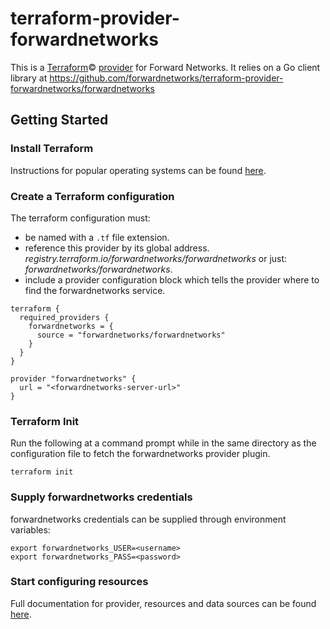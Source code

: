 # terraform-provider-forwardnetworks

This is a [Terraform](https://www.terraform.io)©
[provider](https://developer.hashicorp.com/terraform/language/providers?page=providers)
for Forward Networks. It relies on a Go client library at https://github.com/forwardnetworks/terraform-provider-forwardnetworks/forwardnetworks

## Getting Started

### Install Terraform

Instructions for popular operating systems can be found [here](https://developer.hashicorp.com/terraform/tutorials/aws-get-started/install-cli).

### Create a Terraform configuration

The terraform configuration must:
- be named with a `.tf` file extension.
- reference this provider by its global address.
  *registry.terraform.io/forwardnetworks/forwardnetworks* or just: *forwardnetworks/forwardnetworks*.
- include a provider configuration block which tells the provider where to
find the forwardnetworks service.

```hcl
terraform {
  required_providers {
    forwardnetworks = {
      source = "forwardnetworks/forwardnetworks"
    }
  }
}

provider "forwardnetworks" {
  url = "<forwardnetworks-server-url>"
}
```

### Terraform Init

Run the following at a command prompt while in the same directory as the
configuration file to fetch the forwardnetworks provider plugin.
```shell
terraform init
```

### Supply forwardnetworks credentials
forwardnetworks credentials can be supplied through environment variables:
```shell
export forwardnetworks_USER=<username>
export forwardnetworks_PASS=<password>
```

### Start configuring resources

Full documentation for provider, resources and data sources can be found
[here](https://registry.terraform.io/providers/forwardnetworks/forwardnetworks/latest/docs).
